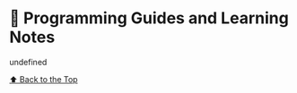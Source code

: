 # 📝 Programming Guides and Learning Notes

undefined

[⬆️ Back to the Top](#-programming-guide-and-learning-notes)